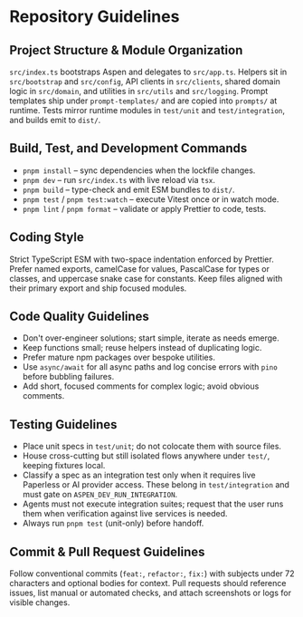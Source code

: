 # Repository Guidelines

## Project Structure & Module Organization
`src/index.ts` bootstraps Aspen and delegates to `src/app.ts`. Helpers sit in `src/bootstrap` and `src/config`, API clients in `src/clients`, shared domain logic in `src/domain`, and utilities in `src/utils` and `src/logging`. Prompt templates ship under `prompt-templates/` and are copied into `prompts/` at runtime. Tests mirror runtime modules in `test/unit` and `test/integration`, and builds emit to `dist/`.

## Build, Test, and Development Commands
- `pnpm install` – sync dependencies when the lockfile changes.
- `pnpm dev` – run `src/index.ts` with live reload via `tsx`.
- `pnpm build` – type-check and emit ESM bundles to `dist/`.
- `pnpm test` / `pnpm test:watch` – execute Vitest once or in watch mode.
- `pnpm lint` / `pnpm format` – validate or apply Prettier to code, tests.

## Coding Style
Strict TypeScript ESM with two-space indentation enforced by Prettier. Prefer named exports, camelCase for values, PascalCase for types or classes, and uppercase snake case for constants. Keep files aligned with their primary export and ship focused modules.

## Code Quality Guidelines
- Don't over-engineer solutions; start simple, iterate as needs emerge.
- Keep functions small; reuse helpers instead of duplicating logic.
- Prefer mature npm packages over bespoke utilities.
- Use `async/await` for all async paths and log concise errors with `pino` before bubbling failures.
- Add short, focused comments for complex logic; avoid obvious comments.

## Testing Guidelines
- Place unit specs in `test/unit`; do not colocate them with source files.
- House cross-cutting but still isolated flows anywhere under `test/`, keeping fixtures local.
- Classify a spec as an integration test only when it requires live Paperless or AI provider access. These belong in `test/integration` and must gate on `ASPEN_DEV_RUN_INTEGRATION`.
- Agents must not execute integration suites; request that the user runs them when verification against live services is needed.
- Always run `pnpm test` (unit-only) before handoff.

## Commit & Pull Request Guidelines
Follow conventional commits (`feat:`, `refactor:`, `fix:`) with subjects under 72 characters and optional bodies for context. Pull requests should reference issues, list manual or automated checks, and attach screenshots or logs for visible changes.

